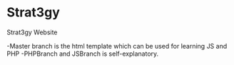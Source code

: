 # Strat3gy
Strat3gy Website

-Master branch is the html template which can be used for learning JS and PHP
-PHPBranch and JSBranch is self-explanatory.
